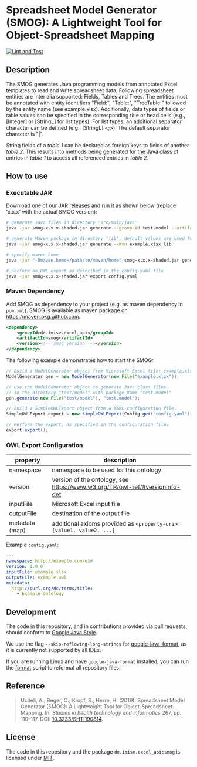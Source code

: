 # Spreadsheet Model Generator (SMOG): A Lightweight Tool for Object-Spreadsheet Mapping

[![Lint and Test](https://github.com/Onto-Med/SMOG/actions/workflows/lint_and_test.yml/badge.svg)](https://github.com/Onto-Med/SMOG/actions/workflows/lint_and_test.yml)

## Description

The SMOG generates Java programming models from annotated Excel templates to read and write spreadsheet data.
Following spreadsheet entities are inter alia supported: Fields, Tables and Trees.
The entities must be annotated with entity identifiers "Field:", "Table:", "TreeTable:" followed by the entity
name (see example.xlsx). Additionally, data types of fields or table values can be specified in the corresponding
title or head cells (e.g., [Integer] or [StringL] for list types). For list types, an additional separator character
can be defined (e.g., [StringL] <;>). The default separator character is "|".

String fields of a *table 1* can be declared as foreign keys to fields of another *table 2*.
This results into methods being generated for the Java class of entries in *table 1* to access all referenced entries in
*table 2*.

## How to use

### Executable JAR

Download one of our [JAR releases](https://github.com/Onto-Med/SMOG/releases/latest) and run it as shown below
(replace 'x.x.x' with the actual SMOG version):

```sh
# generate Java files in directory 'src/main/java'
java -jar smog-x.x.x-shaded.jar generate --group-id test.model --artifact-id test_artifact --version 0.1.0 example.xlsx src/main/java

# generate Maven package in directory 'lib', default values are used for --group-id, --artifact-id, and --version
java -jar smog-x.x.x-shaded.jar generate --mvn example.xlsx lib

# specify maven home
java -jar "-Dmaven.home=/path/to/maven/home" smog-x.x.x-shaded.jar generate --mvn example.xlsx lib
```

```sh
# perform an OWL export as described in the config.yaml file
java -jar smog-x.x.x-shaded.jar export config.yaml
```

### Maven Dependency

Add SMOG as dependency to your project (e.g. as maven dependency in `pom.xml`). SMOG is available as maven package
on https://maven.pkg.github.com.

```xml
<dependency>
    <groupId>de.imise.excel_api</groupId>
    <artifactId>smog</artifactId>
    <version><!-- smog version --></version>
</dependency>
```

The following example demonstrates how to start the SMOG:

```java
// Build a ModelGenerator object from Microsoft Excel file: example.xlsx
ModelGenerator gen = new ModelGenerator(new File("example.xlsx")); 

// Use the ModelGenerator object to generate Java class files
// in the directory "test/model" with package name "test.model"
gen.generate(new File("test/model"), "test.model");
```

```java
// Build a SimpleOWLExport object from a YAML configuration file.
SimpleOWLExport export = new SimpleOWLExport(Config.get("config.yaml"));

// Perform the export, as specified in the configuration file.
export.export();
```

### OWL Export Configuration

| property       | description                                                                   |
|----------------|-------------------------------------------------------------------------------|
| namespace      | namespace to be used for this ontology                                        |
| version        | version of the ontology, see <https://www.w3.org/TR/owl-ref/#versionInfo-def> |
| inputFile      | Microsoft Excel input file                                                    |
| outputFile     | destination of the output file                                                |
| metadata (map) | additional axioms provided as `<property-uri>: [value1, value2, ...]`         |

Example `config.yaml`:

```yaml
---
namespace: http://example.com/ex#
version: 1.0.0
inputFile: example.xlsx
outputFile: example.owl
metadata:
  http://purl.org/dc/terms/title:
    - Example Ontology
```

## Development

The code in this repository, and in contributions provided via pull requests, should conform to
[Google Java Style](https://google.github.io/styleguide/javaguide.html).

We use the flag `--skip-reflowing-long-strings` for [google-java-format](https://github.com/google/google-java-format),
as it is currently not supported by all IDEs.

If you are running Linux and have `google-java-format` installed, you can run the [format](format) script to reformat
all repository files.

## Reference

> Uciteli, A.; Beger, C.; Kropf, S.; Herre, H. (2019): Spreadsheet Model Generator (SMOG): A Lightweight Tool for
> Object-Spreadsheet Mapping. In: *Studies in health technology and informatics* 267, pp. 110–117. DOI:
> [10.3233/SHTI190814](https://doi.org/10.3233/SHTI190814).

## License

The code in this repository and the package `de.imise.excel_api:smog` is licensed under [MIT](LICENSE).
